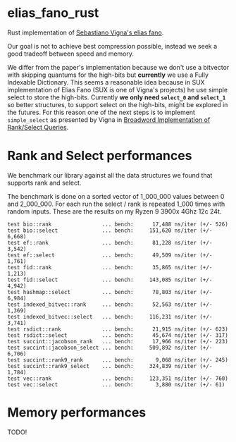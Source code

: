 # elias_fano_rust
Rust implementation of [Sebastiano Vigna's elias fano](http://vigna.di.unimi.it/ftp/papers/QuasiSuccinctIndices.pdf).

Our goal is not to achieve best compression possible, instead we seek a good tradeoff between speed and memory.

We differ from the paper's implementation because we don't use a bitvector with skipping quantums for the high-bits but **currently** we use a Fully Indexable Dictionary.
This seems a reasonable idea because in SUX implementation of Elias Fano (SUX is one of Vigna's projects) he use simple select to store the high-bits.
Currently **we only need `select_0` and `select_1`** so better structures, to support select on the high-bits, might be explored in the futures.
For this reason one of the next steps is to implement `simple_select` as presented by Vigna in [Broadword Implementation of Rank/Select Queries](http://vigna.di.unimi.it/ftp/papers/Broadword.pdf).

# Rank and Select performances
We benchmark our library against all the data structures we found that supports rank and select.

The benchmark is done on a sorted vector of 1_000_000 values between 0 and 2_000_000.
For each run the select / rank is repeated 1_000 times with random inputs.
These are the results on my Ryzen 9 3900x 4Ghz 12c 24t.

```
test bio::rank                ... bench:      17,488 ns/iter (+/- 526)
test bio::select              ... bench:     151,620 ns/iter (+/- 6,668)
test ef::rank                 ... bench:      81,228 ns/iter (+/- 3,542)
test ef::select               ... bench:      49,509 ns/iter (+/- 1,761)
test fid::rank                ... bench:      35,865 ns/iter (+/- 1,213)
test fid::select              ... bench:     143,085 ns/iter (+/- 4,942)
test hashmap::select          ... bench:      78,803 ns/iter (+/- 6,984)
test indexed_bitvec::rank     ... bench:      52,563 ns/iter (+/- 1,369)
test indexed_bitvec::select   ... bench:     116,231 ns/iter (+/- 3,741)
test rsdict::rank             ... bench:      21,915 ns/iter (+/- 623)
test rsdict::select           ... bench:      45,674 ns/iter (+/- 317)
test succint::jacobson_rank   ... bench:      17,966 ns/iter (+/- 223)
test succint::jacobson_select ... bench:     509,892 ns/iter (+/- 6,706)
test succint::rank9_rank      ... bench:       9,068 ns/iter (+/- 245)
test succint::rank9_select    ... bench:     324,839 ns/iter (+/- 1,784)
test vec::rank                ... bench:     123,351 ns/iter (+/- 760)
test vec::select              ... bench:       3,880 ns/iter (+/- 61)
```

# Memory performances
TODO!